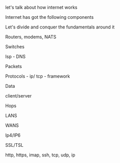 let's talk about how internet works 

Internet has got the following components 

Let's divide and conquer the fundamentals around it 

Routers, modems, NATS

Switches

Isp - DNS

Packets


Protocols - ip/ tcp - framework 

Data

client/server

Hops

LANS

WANS

Ip4/IP6

SSL/TSL

http, https, imap, ssh, tcp, udp, ip







